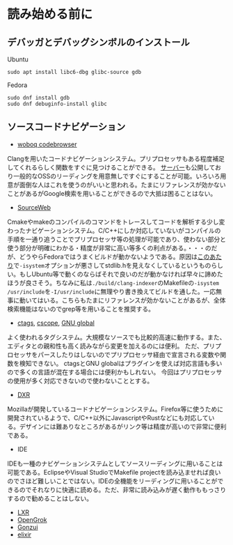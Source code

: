 # 読み始める前に
## デバッガとデバッグシンボルのインストール
Ubuntu
```
sudo apt install libc6-dbg glibc-source gdb
```
Fedora
```
sudo dnf install gdb
sudo dnf debuginfo-install glibc
```

## ソースコードナビゲーション
* [woboq codebrowser](https://github.com/woboq/woboq_codebrowser/)

Clangを用いたコードナビゲーションシステム。プリプロセッサもある程度補足してくれるらしく関数をすぐに見つけることができる。
[サーバー](https://code.woboq.org/)も公開しており一般的なOSSのリーディングを用意無しですぐにすることが可能。いろいろ用意が面倒な人はこれを使うのがいいと思われる。たまにリファレンスが効かないことがあるがGoogle検索を用いることができるので大抵は困ることはない。

* [SourceWeb](https://github.com/rprichard/sourceweb)

Cmakeやmakeのコンパイルのコマンドをトレースしてコードを解析する少し変わったナビゲーションシステム。C/C++にしか対応していないがコンパイルの手順を一通り追うことでプリプロセッサ等の処理が可能であり、使わない部分と使う部分が明確にわかる・精度が非常に高い等多くの利点がある。・・・のだが、どうやらFedoraではうまくビルドが動かないようである。原因は[このあたり](https://gcc.gnu.org/bugzilla/show_bug.cgi?id=70936)で```-isystem```オプションが悪さしてstdlib.hを見えなくしているというものらしい。もしUbuntu等で動くのならばそれで良いのだが動かなければ早々に諦めたほうが良さそう。ちなみに私は```./build/clang-indexer```のMakefileの```-isystem /usr/include```を```-I/usr/include```に無理やり書き換えてビルドを通した。一応無事に動いてはいる。こちらもたまにリファレンスが効かないことがあるが、全体検索機能はないのでgrep等を用いることを推奨する。

* [ctags](https://github.com/universal-ctags/ctags), [cscope](http://cscope.sourceforge.net/), [GNU global](https://www.gnu.org/software/global/)

よく使われるタグシステム。大規模なソースでも比較的高速に動作する。また、エディタとの親和性も高く読みながら変更を加えるのには便利。
ただ、プリプロセッサをパースしたりはしないのでプリプロセッサ経由で宣言される変数や関数を検知できない。
ctagsとGNU globalはプラグインを使えば対応言語も多いので多くの言語が混在する場合には便利かもしれない。
今回はプリプロセッサの使用が多く対応できないので使わないこととする。

* [DXR](https://github.com/mozilla/dxr)

Mozillaが開発しているコードナビゲーションシステム。Firefox等に使うために開発されているようで、C/C++以外にJavascriptやRustなどにも対応している。デザインには難ありなところがあるがリンク等は精度が高いので非常に便利である。

* IDE

IDEも一種のナビゲーションシステムとしてソースリーディングに用いることは可能である。EclipseやVisual StudioでMakefile projectを読み込ませれば良いのでさほど難しいことではない。IDEの全機能をリーディングに用いることができるのでそれなりに快適に読める。ただ、非常に読み込みが遅く動作ももっさりするので勧めることはしない。

* [LXR](http://sourceforge.net/projects/lxr)
* [OpenGrok](http://oracle.github.io/opengrok/)
* [Gonzui](http://gonzui.sourceforge.net/)
* [elixir](https://github.com/free-electrons/elixir)
